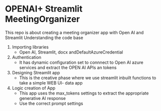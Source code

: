 # OPENAI+ Streamlit MeetingOrganizer
This repo is about creating a meeting organizer app with Open AI and Streamlit
Understanding the code base

1. Importing libraries
     - Open AI, Streamlit, docx andDefaultAzureCredential
2. Authentication
     - It has dynamic configuration set to connnect to Open AI azure services and extract the OPEN AI APIs an tokens   
3. Designing Streamlit app
     - This is the creative phase where we use streamlit inbuilt functions to take a simple WEB UI- data app
4. Logic creation of App
     - This app uses the max_tokens settings to extract the appropriate generative AI response
     - Use the correct prompt settings
